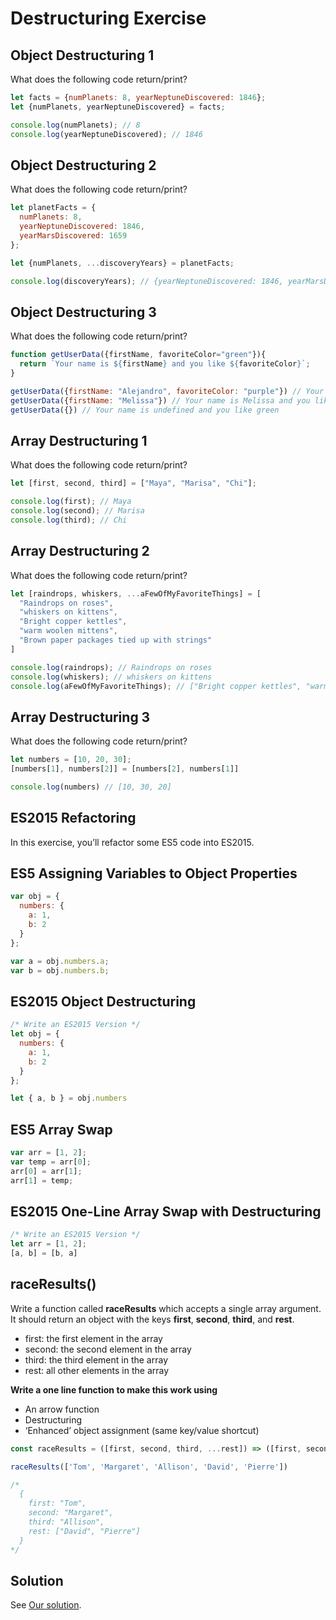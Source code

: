# Destructuring Exercise

## Object Destructuring 1

What does the following code return/print?

```js
let facts = {numPlanets: 8, yearNeptuneDiscovered: 1846};
let {numPlanets, yearNeptuneDiscovered} = facts;

console.log(numPlanets); // 8
console.log(yearNeptuneDiscovered); // 1846
```

## Object Destructuring 2

What does the following code return/print?

```js
let planetFacts = {
  numPlanets: 8,
  yearNeptuneDiscovered: 1846,
  yearMarsDiscovered: 1659
};

let {numPlanets, ...discoveryYears} = planetFacts;

console.log(discoveryYears); // {yearNeptuneDiscovered: 1846, yearMarsDiscovered: 1659}
```

## Object Destructuring 3

What does the following code return/print?

```js
function getUserData({firstName, favoriteColor="green"}){
  return `Your name is ${firstName} and you like ${favoriteColor}`;
}

getUserData({firstName: "Alejandro", favoriteColor: "purple"}) // Your name is Alejandro and you like purple
getUserData({firstName: "Melissa"}) // Your name is Melissa and you like green
getUserData({}) // Your name is undefined and you like green
```

## Array Destructuring 1

What does the following code return/print?

```js
let [first, second, third] = ["Maya", "Marisa", "Chi"];

console.log(first); // Maya
console.log(second); // Marisa
console.log(third); // Chi
```

## Array Destructuring 2

What does the following code return/print?

```js
let [raindrops, whiskers, ...aFewOfMyFavoriteThings] = [
  "Raindrops on roses",
  "whiskers on kittens",
  "Bright copper kettles",
  "warm woolen mittens",
  "Brown paper packages tied up with strings"
]

console.log(raindrops); // Raindrops on roses
console.log(whiskers); // whiskers on kittens
console.log(aFewOfMyFavoriteThings); // ["Bright copper kettles", "warm woolen mittens", "Brown paper packages tied up with strings"]
```

## Array Destructuring 3

What does the following code return/print?

```js
let numbers = [10, 20, 30];
[numbers[1], numbers[2]] = [numbers[2], numbers[1]]

console.log(numbers) // [10, 30, 20]
```

## ES2015 Refactoring

In this exercise, you’ll refactor some ES5 code into ES2015.

## ES5 Assigning Variables to Object Properties

```js
var obj = {
  numbers: {
    a: 1,
    b: 2
  }
};

var a = obj.numbers.a;
var b = obj.numbers.b;
```

## ES2015 Object Destructuring

```js
/* Write an ES2015 Version */
let obj = {
  numbers: {
    a: 1,
    b: 2
  }
};

let { a, b } = obj.numbers
```

## ES5 Array Swap

```js
var arr = [1, 2];
var temp = arr[0];
arr[0] = arr[1];
arr[1] = temp;
```

## ES2015 One-Line Array Swap with Destructuring

```js
/* Write an ES2015 Version */
let arr = [1, 2];
[a, b] = [b, a]
```

## raceResults()

Write a function called **raceResults** which accepts a single array argument. It should return an object with the keys **first**, **second**, **third**, and **rest**.

 - first: the first element in the array
 - second: the second element in the array
 - third: the third element in the array
 - rest: all other elements in the array

**Write a one line function to make this work using**

 - An arrow function
 - Destructuring
 - ‘Enhanced’ object assignment (same key/value shortcut)

```js
const raceResults = ([first, second, third, ...rest]) => ([first, second, third, rest]);

raceResults(['Tom', 'Margaret', 'Allison', 'David', 'Pierre'])

/*
  {
    first: "Tom",
    second: "Margaret",
    third: "Allison",
    rest: ["David", "Pierre"]
  }
*/
```

## Solution

See [Our solution](http://curric.rithmschool.com/springboard/exercises/js-destructuring/solution/index.html).
